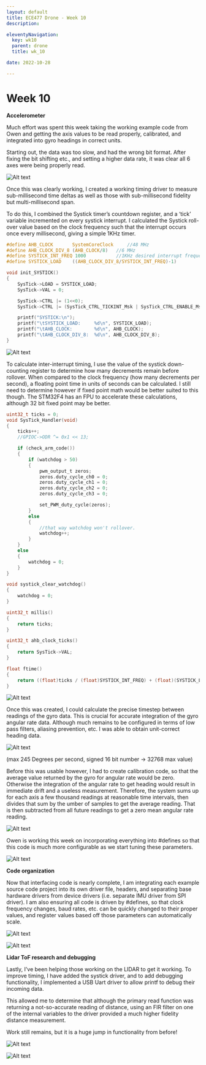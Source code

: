 ```yaml
---
layout: default
title: ECE477 Drone - Week 10
description:

eleventyNavigation:
  key: wk10
  parent: drone
  title: wk_10

date: 2022-10-28

---
```


# Week 10

**Accelerometer**

Much effort was spent this week taking the working example code from Owen and getting the axis values to be read properly, calibrated, and integrated into gyro headings in correct units.

Starting out, the data was too slow, and had the wrong bit format. After fixing the bit shifting etc., and setting a higher data rate, it was clear all 6 axes were being properly read.

![Alt text](image.png "Fig. 10.1. 6 axes being read, accelerometer X,Y,Z, and gyro X, Y, Z.")

Once this was clearly working, I created a working timing driver to measure sub-millisecond time deltas as well as those with sub-millisecond fidelity but multi-millisecond span.

To do this, I combined the Systick timer’s countdown register, and a ‘tick’ variable incremented on every systick interrupt. I calculated the Systick roll-over value based on the clock frequency such that the interrupt occurs once every millisecond, giving a simple 1KHz timer.

```c
#define AHB_CLOCK 		SystemCoreClock		//48 MHz
#define AHB_CLOCK_DIV_8 (AHB_CLOCK/8)	//6 MHz
#define SYSTICK_INT_FREQ 1000			//1KHz desired interrupt frequency
#define SYSTICK_LOAD	((AHB_CLOCK_DIV_8/SYSTICK_INT_FREQ)-1)

void init_SYSTICK()
{
	SysTick->LOAD = SYSTICK_LOAD;
	SysTick->VAL = 0;

	SysTick->CTRL |= (1<<0);
	SysTick->CTRL |= (SysTick_CTRL_TICKINT_Msk | SysTick_CTRL_ENABLE_Msk/* | SysTick_CTRL_CLKSOURCE_Msk*/);

	printf("SYSTICK:\n");
	printf("\tSYSTICK_LOAD:		%d\n", SYSTICK_LOAD);
	printf("\tAHB_CLOCK:		%d\n", AHB_CLOCK);
	printf("\tAHB_CLOCK_DIV_8:	%d\n", AHB_CLOCK_DIV_8);
}
```

![Alt text](image-1.png "Fig. 10.2. #defines determining Systick configuration.")

To calculate inter-interrupt timing, I use the value of the systick down-counting register to determine how many decrements remain before rollover. When compared to the clock frequency (how many decrements per second), a floating point time in units of seconds can be calculated. I still need to determine however if fixed point math would be better suited to this though. The STM32F4 has an FPU to accelerate these calculations, although 32 bit fixed point may be better.

```c
uint32_t ticks = 0;
void SysTick_Handler(void)
{
	ticks++;
	//GPIOC->ODR ^= 0x1 << 13;

	if (check_arm_code())
	{
		if (watchdog > 50)
		{
			pwm_output_t zeros;
			zeros.duty_cycle_ch0 = 0;
			zeros.duty_cycle_ch1 = 0;
			zeros.duty_cycle_ch2 = 0;
			zeros.duty_cycle_ch3 = 0;

			set_PWM_duty_cycle(zeros);
		}
		else
		{
			//that way watchdog won't rollover.
			watchdog++;
		}
	}
	else
	{
		watchdog = 0;
	}
}

void systick_clear_watchdog()
{
	watchdog = 0;
}

uint32_t millis()
{
	return ticks;
}

uint32_t ahb_clock_ticks()
{
	return SysTick->VAL;
}

float ftime()
{
	return ((float)ticks / (float)SYSTICK_INT_FREQ) + (float)(SYSTICK_LOAD-SysTick->VAL) / (float)AHB_CLOCK_DIV_8;
}
```

![Alt text](image-2.png "Fig. 10.3. Code to calculated floating point timestamp in seconds.")

Once this was created, I could calculate the precise timestep between readings of the gyro data. This is crucial for accurate integration of the gyro angular rate data. Although much remains to be configured in terms of low pass filters, aliasing prevention, etc. I was able to obtain unit-correct heading data.

![Alt text](image-3.png "Fig. 10.4. Code sample including LSB scaling and time delta.")

(max 245 Degrees per second, signed 16 bit number -> 32768 max value)

Before this was usable however, I had to create calibration code, so that the average value returned by the gyro for angular rate would be zero. Otherwise the integration of the angular rate to get heading would result in immediate drift and a useless measurement. Therefore, the system sums up for each axis a few thousand readings at reasonable time intervals, then divides that sum by the umber of samples to get the average reading. That is then subtracted from all future readings to get a zero mean angular rate reading.

![Alt text](image-4.png "Fig. 10.5. Calibration code")

Owen is working this week on incorporating everything into #defines so that this code is much more configurable as we start tuning these parameters.

![Alt text](image-5.png "Fig. 10.6. Integrated gyro heading data (before scaling applied)")

**Code organization**

Now that interfacing code is nearly complete, I am integrating each example source code project into its own driver file, headers, and separating base hardware drivers from device drivers (i.e. separate IMU driver from SPI driver). I am also ensuring all code is driven by #defines, so that clock frequency changes, baud rates, etc. can be quickly changed to their proper values, and register values based off those parameters can automatically scale.

![Alt text](image-6.png " ")

![Alt text](image-7.png "Fig.10.7. Project organization.")

**Lidar ToF research and debugging**

Lastly, I’ve been helping those working on the LIDAR to get it working. To improve timing, I have added the systick driver, and to add debugging functionality, I implemented a USB Uart driver to allow printf to debug their incoming data.

This allowed me to determine that although the primary read function was returning a not-so-accurate reading of distance, using an FIR filter on one of the internal variables to the driver provided a much higher fidelity distance measurement.

Work still remains, but it is a huge jump in functionality from before!

![Alt text](image-8.png "Fig. 10.8. LIDAR internal data being printed. Note the purple trace is much higher fidelity than the returned data (green).")

![Alt text](image-9.png "Fig. 10.9. High fidelity data passed through FIR filter. Range measurement is a result of moving my hand back in forth in front of the sensor.")